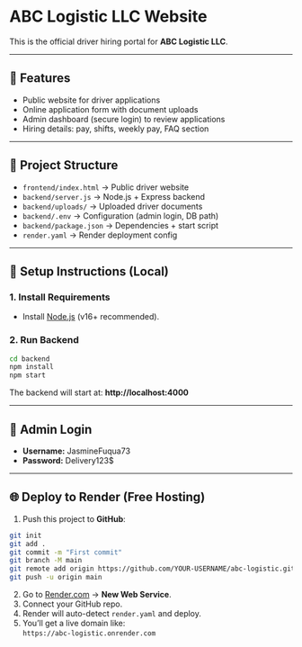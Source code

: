 # ABC Logistic LLC Website

This is the official driver hiring portal for **ABC Logistic LLC**.

---

## 🚀 Features
- Public website for driver applications
- Online application form with document uploads
- Admin dashboard (secure login) to review applications
- Hiring details: pay, shifts, weekly pay, FAQ section

---

## 📂 Project Structure
- `frontend/index.html` → Public driver website
- `backend/server.js` → Node.js + Express backend
- `backend/uploads/` → Uploaded driver documents
- `backend/.env` → Configuration (admin login, DB path)
- `backend/package.json` → Dependencies + start script
- `render.yaml` → Render deployment config

---

## 🔧 Setup Instructions (Local)

### 1. Install Requirements
- Install [Node.js](https://nodejs.org/) (v16+ recommended).

### 2. Run Backend
```bash
cd backend
npm install
npm start
```

The backend will start at: **http://localhost:4000**

---

## 🔑 Admin Login
- **Username:** JasmineFuqua73
- **Password:** Delivery123$

---

## 🌐 Deploy to Render (Free Hosting)

1. Push this project to **GitHub**:
```bash
git init
git add .
git commit -m "First commit"
git branch -M main
git remote add origin https://github.com/YOUR-USERNAME/abc-logistic.git
git push -u origin main
```

2. Go to [Render.com](https://render.com) → **New Web Service**.  
3. Connect your GitHub repo.  
4. Render will auto-detect `render.yaml` and deploy.  
5. You’ll get a live domain like:  
   `https://abc-logistic.onrender.com`
